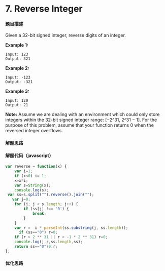 # 7. Reverse Integer

#### 题目描述

Given a 32-bit signed integer, reverse digits of an integer.

**Example 1:**

```
Input: 123
Output: 321
```

**Example 2:**

```
Input: -123
Output: -321
```

**Example 3:**

```
Input: 120
Output: 21
```

**Note:**
Assume we are dealing with an environment which could only store integers within the 32-bit signed integer range: [−2^31,  2^31 − 1]. For the purpose of this problem, assume that your function returns 0 when the reversed integer overflows.

#### 解题思路

#### 解题代码（javascript）

```javascript
var reverse = function(x) {
    var i=1;
    if (x<0) i=-1;
    x=x*i;
    var s=String(x);
    console.log(s);
 var ss=s.split("").reverse().join("");
   var j=0;
    for (j; j < s.length; j++) {
        if (ss[j] !== '0') {
            break;
        }
    }
    var r =  i * parseInt(ss.substring(j, ss.length)); 
      if (ss=="0") r=0;
    if (r > 2 ** 31 || r < -1 * 2 ** 31) r=0;
    console.log(j,r,ss.length,ss);
    return ss=="0"?0:r;
};
```

#### 优化思路

